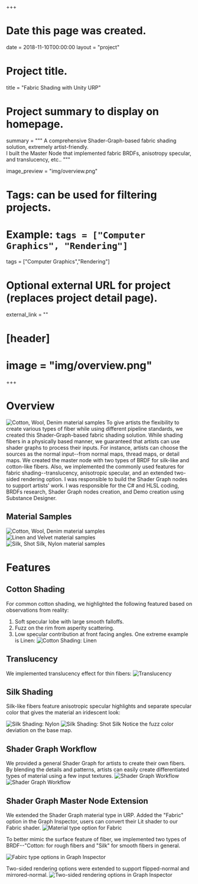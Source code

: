 +++
# Date this page was created.
date = 2018-11-10T00:00:00
layout = "project"

# Project title.
title = "Fabric Shading with Unity URP"

# Project summary to display on homepage.
summary = """
A comprehensive Shader-Graph-based fabric shading solution, extremely artist-friendly.<br>
I built the Master Node that implemented fabric BRDFs, anisotropy specular, and translucency, etc..
 """

image_preview = "img/overview.png"

# Tags: can be used for filtering projects.
# Example: `tags = ["Computer Graphics", "Rendering"]`
tags = ["Computer Graphics","Rendering"]

# Optional external URL for project (replaces project detail page).
external_link = ""

# [header]
# image = "img/overview.png"

+++

# Overview
![Cotton, Wool, Denim material samples](img/overview.png)
To give artists the flexibility to create various types of fiber while using different pipeline standards, we created this Shader-Graph-based fabric shading solution. While shading fibers in a physically based manner, we guaranteed that artists can use shader graphs to process their inputs. For instance, artists can choose the sources as the normal input--from normal maps, thread maps, or detail maps. We created the master node with two types of BRDF for silk-like and cotton-like fibers. Also, we implemented the commonly used features for fabric shading--translucency, anisotropic specular, and an extended two-sided rendering option. 
I was responsible to build the Shader Graph nodes to support artists' work. I was responsible for the C# and HLSL coding, BRDFs research, Shader Graph nodes creation, and Demo creation using Substance Designer. 

## Material Samples
![Cotton, Wool, Denim material samples](img/fabric_sample1.png)
![Linen and Velvet material samples](img/fabric_sample2.png)
![Silk, Shot Silk, Nylon material samples](img/fabric_sample3.png)

# Features
## Cotton Shading
For common cotton shading, we highlighted the following featured based on observations from reality:
1. Soft specular lobe with large smooth falloffs.
2. Fuzz on the rim from asperity scattering.
3. Low specular contribution at front facing angles.
One extreme example is Linen:
![Cotton Shading: Linen](img/fabric_linen.png)

## Translucency
We implemented translucency effect for thin fibers:
![Translucency](img/fabric_translucency.png)

## Silk Shading
Silk-like fibers feature anisotropic specular highlights and separate specular color that gives the material an iridescent look:

![Silk Shading: Nylon](img/fabric_nylon.png)
![Silk Shading: Shot Silk](img/fabric_silk.png)
Notice the fuzz color deviation on the base map.

## Shader Graph Workflow
We provided a general Shader Graph for artists to create their own fibers. By blending the details and patterns, artists can easily create differentiated types of material using a few input textures.
![Shader Graph Workflow](img/fabric_shadergraph.png)
![Shader Graph Workflow](img/fabric_threadmap.png)

## Shader Graph Master Node Extension
We extended the Shader Graph material type in URP. Added the "Fabric" option in the Graph Inspector, users can convert their Lit shader to our Fabric shader. 
![Material type option for Fabric](img/fabric_inspector.png)

To better mimic the surface feature of fiber, we implemented two types of BRDF--"Cotton: for rough fibers and "Silk" for smooth fibers in general. 

![Fabirc type options in Graph Inspector](img/fabric_type.png)

Two-sided rendering options were extended to support flipped-normal and mirrored-normal.
![Two-sided rendering options in Graph Inspector](img/fabric_twosided.png)




